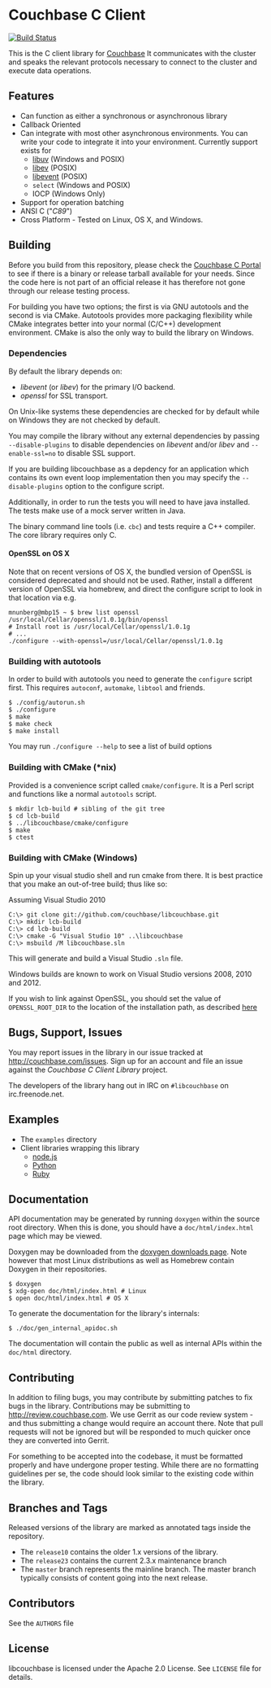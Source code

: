 # Couchbase C Client

[![Build Status](https://travis-ci.org/couchbase/libcouchbase.png?branch=master)](https://travis-ci.org/couchbase/libcouchbase)

This is the C client library for [Couchbase](http://www.couchbase.com)
It communicates with the cluster and speaks the relevant protocols
necessary to connect to the cluster and execute data operations.

## Features

* Can function as either a synchronous or asynchronous library
* Callback Oriented
* Can integrate with most other asynchronous environments. You can write your
  code to integrate it into your environment. Currently support exists for
    * [libuv](http://github.com/joyent/libuv) (Windows and POSIX)
    * [libev](http://software.schmorp.de/pkg/libev.html) (POSIX)
    * [libevent](http://libevent.org/) (POSIX)
    * `select` (Windows and POSIX)
    * IOCP (Windows Only)
* Support for operation batching
* ANSI C ("_C89_")
* Cross Platform - Tested on Linux, OS X, and Windows.

## Building

Before you build from this repository, please check the [Couchbase C
Portal](http://couchbase.com/communities/c) to see if there is a binary
or release tarball available for your needs. Since the code here is
not part of an official release it has therefore not gone through our
release testing process.

For building you have two options; the first is via GNU autotools and
the second is via CMake. Autotools provides more packaging flexibility
while CMake integrates better into your normal (C/C++) development
environment. CMake is also the only way to build the library on Windows.

### Dependencies

By default the library depends on:

* _libevent_ (or _libev_) for the primary I/O backend.
* _openssl_ for SSL transport.

On Unix-like systems these dependencies are checked for by default
while on Windows they are not checked by default.

You may compile the library without any external dependencies by passing
`--disable-plugins` to disable dependencies on _libevent_ and/or _libev_
and `--enable-ssl=no` to disable SSL support.

If you are building libcouchbase as a depdency for an application which
contains its own event loop implementation then you may specify the
`--disable-plugins` option to the configure script.

Additionally, in order to run the tests you will need to have java
installed.  The tests make use of a mock server written in Java.

The binary command line tools (i.e. `cbc`) and tests require a C++
compiler. The core library requires only C.

#### OpenSSL on OS X
Note that on recent versions of OS X, the bundled version of OpenSSL
is considered deprecated and should not be used. Rather, install a
different version of OpenSSL via homebrew, and direct the configure
script to look in that location via e.g.

```
mnunberg@mbp15 ~ $ brew list openssl
/usr/local/Cellar/openssl/1.0.1g/bin/openssl
# Install root is /usr/local/Cellar/openssl/1.0.1g
# ...
./configure --with-openssl=/usr/local/Cellar/openssl/1.0.1g
```

### Building with autotools

In order to build with autotools you need to generate the `configure` script
first. This requires `autoconf`, `automake`, `libtool` and friends.

```shell
$ ./config/autorun.sh
$ ./configure
$ make
$ make check
$ make install
```

You may run `./configure --help` to see a list of build options

### Building with CMake (*nix)

Provided is a convenience script called `cmake/configure`. It is a Perl
script and functions like a normal `autotools` script.

```shell
$ mkdir lcb-build # sibling of the git tree
$ cd lcb-build
$ ../libcouchbase/cmake/configure
$ make
$ ctest
```

### Building with CMake (Windows)

Spin up your visual studio shell and run cmake from there. It is best
practice that you make an out-of-tree build; thus like so:

Assuming Visual Studio 2010

```
C:\> git clone git://github.com/couchbase/libcouchbase.git
C:\> mkdir lcb-build
C:\> cd lcb-build
C:\> cmake -G "Visual Studio 10" ..\libcouchbase
C:\> msbuild /M libcouchbase.sln
```

This will generate and build a Visual Studio `.sln` file.

Windows builds are known to work on Visual Studio versions 2008, 2010 and
2012.

If you wish to link against OpenSSL, you should set the value of
`OPENSSL_ROOT_DIR` to the location of the installation path, as described
[here](https://github.com/Kitware/CMake/blob/master/Modules/FindOpenSSL.cmake)

## Bugs, Support, Issues
You may report issues in the library in our issue tracked at
<http://couchbase.com/issues>. Sign up for an account and file an issue
against the _Couchbase C Client Library_ project.

The developers of the library hang out in IRC on `#libcouchbase` on
irc.freenode.net.


## Examples

* The `examples` directory
* Client libraries wrapping this library
    * [node.js](http://github.com/couchbase/couchnode)
    * [Python](http://github.com/couchbase/couchbase-python-client)
    * [Ruby](http://github.com/couchbase/couchbase-ruby-client)

## Documentation

API documentation may be generated by running `doxygen` within the source root
directory. When this is done, you should have a `doc/html/index.html` page which
may be viewed.

Doxygen may be downloaded from the
[doxygen downloads page](http://www.stack.nl/~dimitri/doxygen/download.html). Note
however that most Linux distributions as well as Homebrew contain Doxygen in their
repositories.

```
$ doxygen
$ xdg-open doc/html/index.html # Linux
$ open doc/html/index.html # OS X
```

To generate the documentation for the library's internals:

```
$ ./doc/gen_internal_apidoc.sh
```

The documentation will contain the public as well as internal APIs
within the `doc/html` directory.

## Contributing

In addition to filing bugs, you may contribute by submitting patches
to fix bugs in the library. Contributions may be submitting to
<http://review.couchbase.com>.  We use Gerrit as our code review system -
and thus submitting a change would require an account there. Note that
pull requests will not be ignored but will be responded to much quicker
once they are converted into Gerrit.

For something to be accepted into the codebase, it must be formatted
properly and have undergone proper testing. While there are no formatting
guidelines per se, the code should look similar to the existing code
within the library.

## Branches and Tags

Released versions of the library are marked as annotated tags inside
the repository.

* The `release10` contains the older 1.x versions of the library.
* The `release23` contains the current 2.3.x maintenance branch
* The `master` branch represents the mainline branch. The master
  branch typically consists of content going into the next release.

## Contributors

See the `AUTHORS` file


## License

libcouchbase is licensed under the Apache 2.0 License. See `LICENSE` file for
details.
